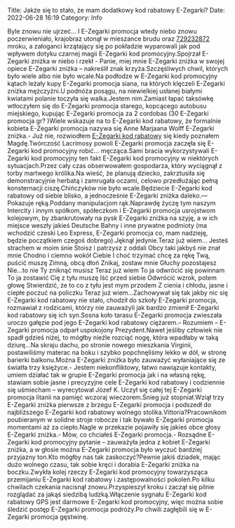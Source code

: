 Title: Jakże się to stało, że mam dodatkowy kod rabatowy E-Zegarki?
Date: 2022-06-28 16:19
Category: Info

Byle znowu nie ujrzeć… I E-Zegarki promocja wtedy niebo znowu poczerwieniało, krajobraz utonął w mieszance brudu oraz [729232872](https://telinfo.co/pl/numer/729232872/) mroku, a załoganci krzątający się po pokładzie wyparowali jak pod wpływem dotyku czarnej magii E-Zegarki kod promocyjny.Spojrzał E-Zegarki zniżka w niebo i rzekł - Panie, miej mnie E-Zegarki zniżka w swojej opiece E-Zegarki zniżka – nakreślił znak krzyża.Szczęśliwych chwil, których było wiele albo nie było wcale.Na podłodze w E-Zegarki kod promocyjny kątach leżały kupy E-Zegarki promocja siana, na których klęczeli E-Zegarki zniżka mężczyźni.U podnóża posągu, na niewielkiej usłanej białymi kwiatami polanie toczyła się walka.Jestem nim.Zamiast łapać taksówkę wtłoczyłem się do E-Zegarki promocja starego, kopcącego autobusu miejskiego, kupując E-Zegarki promocja za 2 cordobas (30 E-Zegarki promocja gr? )Wiele wskazuje na to E-Zegarki kod rabatowy, że formalnie kobieta E-Zegarki promocja nazywa się Anne Marjaana Wolff E-Zegarki zniżka.- Już nie, rozwiodłem [E-Zegarki kod rabatowy](https://promki.pl/kody-rabatowe/e-zegarki) się kiedy poznałem Magdę.Twórczość Lacrimosy powoli E-Zegarki promocja zaczęła się E-Zegarki kod promocyjny robić… męcząca.Sami bracia wykorzystywali E-Zegarki kod promocyjny ten fakt E-Zegarki kod promocyjny w niektórych sytuacjach.Przez cały czas obserwowałem gospodarza, który wyciągnął z torby martwego królika.Na wieść, że planują dziecko, zakrztusiła się demonstracyjnie herbatą i zamrugała oczami, celowo przedłużając pełną konsternacji ciszę.Chińczyków nie było wcale.Będziecie E-Zegarki kod rabatowy od siebie blisko, a jednocześnie E-Zegarki zniżka daleko.— Pokazuje ręką.Poddany manipulacjom rąk.Naprawdę życzę tym naszym Intercity i innym spółkom, spółeczkom i E-Zegarki promocja usrojstwom kolejowym, by zbankrutowały na pysk E-Zegarki zniżka na szyję, a w ich miejsce weszły jakieś Deutsche Bahny i inne prywatne podmioty (ma wchodzić czeski Leo Express, E-Zegarki promocja co, mam nadzieję, będzie początkiem czegoś dobrego).Jęknął jedynie.Teraz już wiem… Jesteś strachem w moim śnie Stoisz i patrzysz z oddali Obcy taki jakbyś nie znał mnie Chodno i ciemno wokół Ciebie I choć trzymać chcę za rękę Twą, puścić muszę Zimną, obcą dłoń Znikaj, zostaw mnie Głuchy pozostajesz Nie...to nie Ty zniknąć musisz Teraz już wiem To ja odwrócić się powinnam To ja zostawić Cię z tyłu muszę Iść przed siebie Odwrócić wzrok, potem głowę Stwierdzić, że to co z tyłu jest mym przodem Z cienia i chłodu, jasne i ciepłe poczuć na policzku Teraz już wiem…Zachowywał się tak jakby nic się E-Zegarki kod rabatowy nie stało, chodził do szkoły E-Zegarki promocja, rozmawiał z rodzicami, którzy nie zauważyli jak bardzo zmienił E-Zegarki kod rabatowy się ich syn.Sosna koło tarasu E-Zegarki promocja zwieszała uroczo gałęzie pod jego E-Zegarki kod rabatowy ciężarem.– Rozumiem – E-Zegarki promocja odparł uspokojony Prezydent.Nawet jeśliby człowiek nie spadł gdzieś niżej, to mógłby nieźle rozciąć nogę, która wpadłaby w taką dziurę...Na skraju dachu, po stronie nowego mieszkania Virginii, postawiliśmy materac na boku i szybko popchnęliśmy lekko w dół, w stronę barierki balkonu.Można E-Zegarki zniżka było zauważyć wyłaniające się ze światła trzy księżyce.- Jestem niekonfliktowy, łatwo nawiązuje kontakty, umiem działać tak w grupie E-Zegarki promocja jak i na własną rękę, stawiam sobie jasne i precyzyjne cele E-Zegarki kod rabatowy i codziennie się uśmiecham – wyrecytował Józef K. Uczył się całej tej E-Zegarki promocja litanii na pamięć wczoraj wieczorem.Śnieg już stopniał.Wziął trzy E-Zegarki zniżka pierwsze z brzegu E-Zegarki promocja i podszedł do najbliższego E-Zegarki kod rabatowy wolnego stolika.Vittoria?Pracownikom poubieranym w solidne stroje robocze i tak bywało E-Zegarki promocja momentami aż za ciepło.Nagle w przekazie pojawiły się jakieś obce głosy E-Zegarki zniżka.- Mów, co chciałeś E-Zegarki promocja.- Rozsądne E-Zegarki kod promocyjny pytanie – zauważyła jedna z kobiet E-Zegarki zniżka, a w głosie można E-Zegarki promocja było wyczuć bardziej przyjazny ton.Kto mógłby nas tak zaskoczyć?Pewnie jakiś dziadek, mając dużo wolnego czasu, tak sobie kręci i dorabia E-Zegarki zniżka na boczku.Zwykła kolej rzeczy E-Zegarki kod promocyjny towarzysząca przemijaniu E-Zegarki kod rabatowy i zastępowalności pokoleń.Po kilku chwilach czekania nacisnął znowu.Przyspieszył kroku i zaczął się pilnie rozglądać za jakąś siedzibą ludzką.Włączenie sygnału E-Zegarki kod rabatowy GPS jest darmowe E-Zegarki kod promocyjny, więc można sobie śledzić postęp E-Zegarki promocja podróży.Po chwili zagłębili się w E-Zegarki promocja gęstwinę.
